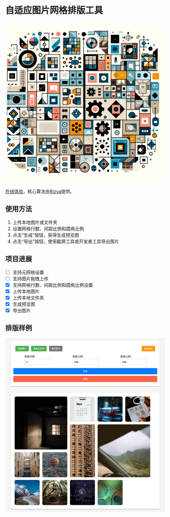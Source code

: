 # 自适应图片网格排版工具

![](assets/imagegrid.png)

[在线体验](https://grid.6-79.cn)，核心算法由[Rizya](https://github.com/Jyonn/Rizya-Minigram)提供。

## 使用方法

1. 上传本地图片或文件夹
2. 设置网格行数、间距比例和圆角比例
3. 点击“生成”按钮，获得生成预览图
4. 点击“导出”按钮，使用截屏工具或开发者工具导出图片

## 项目进展

- [ ] 支持元网格设置
- [ ] 支持图片拖拽上传
- [x] 支持网格行数、间距比例和圆角比例设置
- [x] 上传本地图片
- [x] 上传本地文件夹
- [x] 生成预览图
- [x] 导出图片

## 排版样例

![](assets/illustration.png)
